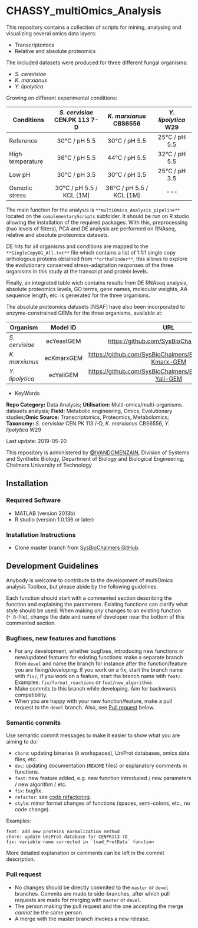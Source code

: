 # CHASSY_multiOmics_Analysis
This repository contains a collection of scripts for mining, analysing and visualizing several omics data layers:
- Transcriptomics
- Relative and absolute proteomics

The included datasets were produced for three different fungal organisms:
- *S. cerevisiae*
- *K. marxianus*
- *Y. lipolytica*

Growing on different experimental conditions:

| Conditions | *S. cervisiae* CEN.PK 113 7-D |	*K. marxianus* CBS6556 |	*Y. lipolytica* W29 
| ------------- |:-------------:|:-------------:|:-------------:|
| Reference |	30°C / pH 5.5 |	30°C / pH 5.5 |	25°C / pH 5.5 |
| High temperature |	36°C / pH 5.5 |	44°C / pH 5.5 |	32°C / pH 5.5 |
| Low pH |	30°C / pH 3.5 |	30°C / pH 3.5 |	25°C / pH 3.5 |
| Osmotic stress |	30°C / pH 5.5 / KCL [1M] |	36°C / pH 5.5 / KCL [1M] |	--- |


The main function for the analysis is `**multiOmics_Analysis_pipeline**` located on the `complementaryScripts` subfolder. It should be run on R studio allowing the installation of the required packages. With this, preprocessing (two levels of filters), PCA and DE analysis are performed on RNAseq, relative and absolute proteomics datasets. 

DE hits for all organisms and conditions are mapped to the `**SingleCopyOG_All.txt**` file which contains a list of 1:1:1 single copy orthologous proteins obtained from `**orthoFinder**`, this allows to explore the evolutionary conserved stress-adaptation responses of the three organisms in this study at the transcript and protein levels. 

Finally, an integrated table wich contains results from DE RNAseq analysis, absolute proteomics levels, GO terms, gene names, molecular weights, AA sequence length, etc. is generated for the three organisms. 

The absolute proteomics datasets [NSAF] have also been incorporated to enzyme-constrained GEMs for the three organisms, available at:

| Organism | Model ID |	URL |
| ------------- |:-------------:|:-------------:|
| *S. cervisiae* |	ecYeastGEM |	https://github.com/SysBioChalmers/GECKO |
| *K. marxianus* |	ecKmarxGEM |	https://github.com/SysBioChalmers/EnzymeConstrained-Kmarx-GEM |
| *Y. lipolytica* |	ecYaliGEM |	https://github.com/SysBioChalmers/EnzymeConstrained-Yali-GEM |


- KeyWords

**Repo Category:** Data Analysis; **Utilisation:** Multi-omics/multi-organisms datasets analysis; **Field:** Metabolic engineering, Omics, Evolutionary studies;**Omic Source:** Transcriptomics, Proteomics, Metabolomics; **Taxonomy:** *S. cervisiae* CEN.PK 113 /-D,	*K. marxianus* CBS6556, *Y. lipolytica* W29  

Last update: 2019-05-20


This repository is administered by [@IVANDOMENZAIN](https://github.com/IVANDOMENZAIN), Division of Systems and Synthetic Biology, Department of Biology and Biological Engineering, Chalmers University of Technology

## Installation
### Required Software
- MATLAB (version 2013b)
- R studio (version 1.0.136 or later)
### Installation Instructions
* Clone master branch from [SysBioChalmers GitHub](https://github.com/SysBioChalmers/CHASSY_multiOmics_Analysis).

## Development Guidelines

Anybody is welcome to contribute to the development of multiOmics analysis Toolbox, but please abide by the following guidelines.

Each function should start with a commented section describing the function and explaining the parameters. Existing functions can clarify what style should be used. When making *any* changes to an existing function (`*.R`-file), change the date and name of developer near the bottom of this commented section.

### Bugfixes, new features and functions
* For any development, whether bugfixes, introducing new functions or new/updated features for existing functions: make a separate branch from `devel` and name the branch for instance after the function/feature you are fixing/developing. If you work on a fix, start the branch name with `fix/`, if you work on a feature, start the branch name with `feat/`. Examples: `fix/format_reactions` or `feat/new_algorithms`.
* Make commits to this branch while developing. Aim for backwards compatibility.
* When you are happy with your new function/feature, make a pull request to the `devel` branch. Also, see [Pull request](#pull-request) below.

### Semantic commits
Use semantic commit messages to make it easier to show what you are aiming to do:
* `chore`: updating binaries (`R` workspaces), UniProt databases, omics data files, etc.
* `doc`: updating documentation (`README` files) or explanatory comments in functions.
* `feat`: new feature added, e.g. new function introduced / new parameters / new algorithm / etc.
* `fix`: bugfix.
* `refactor`: see [code refactoring](https://en.wikipedia.org/wiki/Code_refactoring).
* `style`: minor format changes of functions (spaces, semi-colons, etc., no code change).

Examples:
```
feat: add new proteins normalization method
chore: update UniProt database for CENPK113-7D
fix: variable name corrected in `load_ProtData` function
```
More detailed explanation or comments can be left in the commit description.

### Pull request
* No changes should be directly commited to the `master` or `devel` branches. Commits are made to side-branches, after which pull requests are made for merging with `master` or `devel`.
* The person making the pull request and the one accepting the merge _cannot_ be the same person.
* A merge with the master branch invokes a new release.

